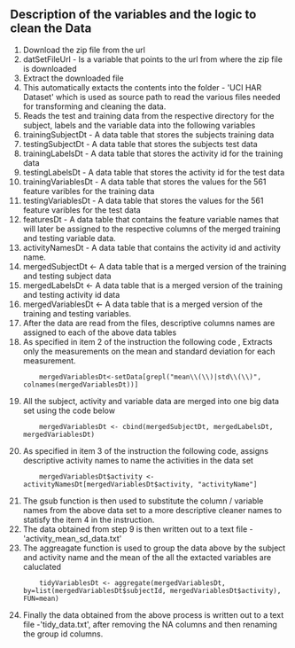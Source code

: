 ## Description of the variables and the logic to clean the Data
1. Download the zip file from the url
  1. datSetFileUrl - Is a variable that points to the url from where the zip file is downloaded
2. Extract the downloaded file 
3. This automatically extacts the contents into the folder - 'UCI HAR Dataset' which is used as source path to read the various files needed for transforming and cleaning the data.
4. Reads the test and training data from the respective directory for the subject, labels and the variable data into the following variables
  1. trainingSubjectDt - A data table that stores the subjects training data
  2. testingSubjectDt  - A data table that stores the subjects test data
  3. trainingLabelsDt  - A data table that stores the activity id for the training data
  4. testingLabelsDt  -  A data table that stores the activity id for the test data
  5. trainingVariablesDt - A data table that stores the values for the 561 feature varibles for the training data
  6. testingVariablesDt - A data table that stores the values for the 561 feature varibles for the test data
  7. featuresDt - A data table that contains the feature variable names that will later be assigned to the respective columns of the merged training and testing variable data.
  8. activityNamesDt - A data table that contains the activity id and activity name.
  9. mergedSubjectDt <- A data table that is a merged version of the training and testing subject data
  10. mergedLabelsDt <- A data table that is a merged version of the training and testing activity id data
  11. mergedVariablesDt <- A data table that is a merged version of the training and testing variables.
5. After the data are read from the files, descriptive columns names are assigned to each of the above data tables
6. As specified in item 2 of the instruction the following code , Extracts only the measurements on the mean and standard deviation for each measurement.
    ```
        mergedVariablesDt<-setData[grepl("mean\\(\\)|std\\(\\)", colnames(mergedVariablesDt))]
    ```
7. All the subject, activity and variable data are merged into one big data set using the code below
	```
		mergedVariablesDt <- cbind(mergedSubjectDt, mergedLabelsDt, mergedVariablesDt)
	```
8. As specified in  item 3 of the instruction the following code, assigns descriptive activity names to name the activities in the data set
	```
		mergedVariablesDt$activity <- activityNamesDt[mergedVariablesDt$activity, "activityName"]
	```
9. The gsub function is then used to substitute the column / variable names from the above data set to a more descriptive cleaner names to statisfy the item 4 in the instruction.
10. The data obtained from step 9 is then written out to a text file - 'activity_mean_sd_data.txt'
11. The aggreagate function is used to group the data above by the subject and activity name and the mean of the all the extacted variables are caluclated
	```
		tidyVariablesDt <- aggregate(mergedVariablesDt, by=list(mergedVariablesDt$subjectId, mergedVariablesDt$activity), FUN=mean)
	```
12. Finally the data obtained from the above process is written out to a text file -'tidy_data.txt', after removing the NA columns and then renaming the group id columns.

